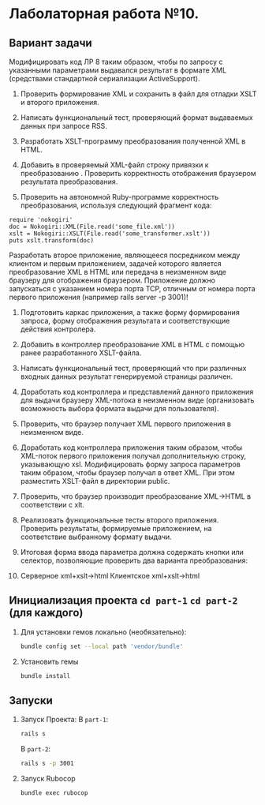 # Лаболаторная работа №10.

## Вариант задачи
Модифицировать код ЛР 8 таким образом, чтобы по запросу с указанными параметрами выдавался результат в формате XML (средствами стандартной сериализации ActiveSupport).

1. Проверить формирование XML и сохранить в файл для отладки XSLT и второго приложения.

2. Написать функциональный тест, проверяющий формат выдаваемых данных при запросе RSS.

3. Разработать XSLT-программу преобразования полученной XML в HTML.

4. Добавить в проверяемый XML-файл строку привязки к преобразованию <?xml-stylesheet type="text/xsl" href="some_transformer.xslt"?>. Проверить корректность отображения браузером результата преобразования.

5. Проверить на автономной Ruby-программе корректность преобразования, используя следующий фрагмент кода:
```
require 'nokogiri'
doc = Nokogiri::XML(File.read('some_file.xml'))
xslt = Nokogiri::XSLT(File.read('some_transformer.xslt'))
puts xslt.transform(doc)
```

Разработать второе приложение, являющееся посредником между клиентом и первым приложением, задачей которого является преобразование XML в HTML или передача в неизменном виде браузеру для отображения браузером. Приложение должно запускаться с указанием номера порта TCP, отличным от номера порта первого приложения (например rails server -p 3001)!

1. Подготовить каркас приложения, а также форму формирования запроса, форму отображения результата и соответствующие действия контролера.

2. Добавить в контроллер преобразование XML в HTML с помощью ранее разработанного XSLT-файла.

3. Написать функциональный тест, проверяющий что при различных входных данных результат генерируемой страницы различен.

4. Доработать код контроллера и представлений данного приложения для выдачи браузеру XML-потока в неизменном виде (организовать возможность выбора формата выдачи для пользователя).

5. Проверить, что браузер получает XML первого приложения в неизменном виде.

6. Доработать код контроллера приложения таким образом, чтобы XML-поток первого приложения получал дополнительную строку, указывающую xsl. Модифицировать форму запроса параметров таким образом, чтобы браузер получал в ответ XML. При этом разместить XSLT-файл в директории public.

7. Проверить, что браузер производит преобразование XML->HTML в соответствии с xlt.

8. Реализовать функциональные тесты второго приложения. Проверить результаты, формируемые приложением, на соответствие выбранному формату выдачи.

9. Итоговая форма ввода параметра должна содержать кнопки или селектор, позволяющие проверить два варианта преобразования:

10. Серверное xml+xslt->html
Клиентское xml+xslt->html
## Инициализация проекта ```cd part-1``` ```cd part-2``` (для каждого)
1. Для установки гемов локально (необязательно):

    ```bash
    bundle config set --local path 'vendor/bundle'
    ```
2. Установить гемы

    ```bash
    bundle install
    ```
## Запуски
1. Запуск Проекта:
    В ```part-1```:

    ```bash
    rails s
    ```
    
    В ```part-2```:

    ```bash
    rails s -p 3001
    ```

2. Запуск Rubocop

    ```bash
    bundle exec rubocop
    ```